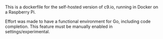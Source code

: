 This is a dockerfile for the self-hosted version of c9.io, running in Docker on a Raspberry Pi.

Effort was made to have a functional environment for Go, including code completion. This feature must be manually enabled in settings/experimental.



